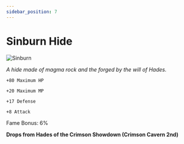 ```yaml
---
sidebar_position: 7
---
```


# Sinburn Hide

![Sinburn](https://vwiki.valorserver.com/api/item/picture/sinburn%20hide)

<i>A hide made of magma rock and the forged by the will of Hades.</i>

    +80 Maximum HP
    
    +20 Maximum MP
    
    +17 Defense
    
    +8 Attack
    
Fame Bonus: 6%

**Drops from Hades of the Crimson Showdown (Crimson Cavern 2nd)**
